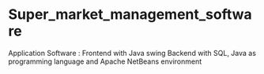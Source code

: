 # Super_market_management_software
Application Software : Frontend with Java swing Backend with SQL, Java as programming language and Apache NetBeans environment
